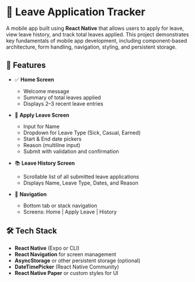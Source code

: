 # 📱 Leave Application Tracker

A mobile app built using **React Native** that allows users to apply for leave, view leave history, and track total leaves applied. This project demonstrates key fundamentals of mobile app development, including component-based architecture, form handling, navigation, styling, and persistent storage.

## 🚀 Features

- ✅ **Home Screen**  
  - Welcome message  
  - Summary of total leaves applied  
  - Displays 2–3 recent leave entries  

- 📝 **Apply Leave Screen**  
  - Input for Name  
  - Dropdown for Leave Type (Sick, Casual, Earned)  
  - Start & End date pickers  
  - Reason (multiline input)  
  - Submit with validation and confirmation  

- 📚 **Leave History Screen**  
  - Scrollable list of all submitted leave applications  
  - Displays Name, Leave Type, Dates, and Reason  

- 🔀 **Navigation**  
  - Bottom tab or stack navigation  
  - Screens: Home | Apply Leave | History 

## 🛠 Tech Stack

- **React Native** (Expo or CLI)
- **React Navigation** for screen management
- **AsyncStorage** or other persistent storage (optional)
- **DateTimePicker** (React Native Community)
- **React Native Paper** or custom styles for UI






